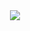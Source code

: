 <div align="center">
<img src="https://github-readme-stats.vercel.app/api?username=ParkDyel&show_icons=true&theme=highcontrast">
</div>
